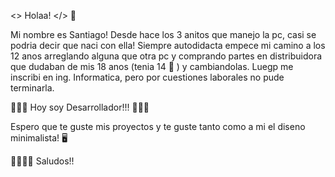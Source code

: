 <> Holaa! </> 👋

Mi nombre es Santiago! Desde hace los 3 anitos que manejo la pc, casi se podria decir que naci con ella! Siempre autodidacta empece mi camino a los 12 anos 
arreglando alguna que otra pc y comprando partes en distribuidora que dudaban de mis 18 anos (tenia 14 🤔 ) y cambiandolas. Luegp me inscribi en ing. Informatica,
pero por cuestiones laborales no pude terminarla.

👨🏻‍💻 Hoy soy Desarrollador!!! 👨🏻‍💻

Espero que te guste mis proyectos y te guste tanto como a mi el diseno minimalista! 🖥️


👋🏼👋🏼 Saludos!!



